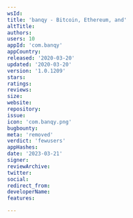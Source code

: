 ```yaml
---
wsId: 
title: 'banqy - Bitcoin, Ethereum, and'
altTitle: 
authors: 
users: 10
appId: 'com.banqy'
appCountry: 
released: '2020-03-20'
updated: '2020-03-20'
version: '1.0.1209'
stars: 
ratings: 
reviews: 
size: 
website: 
repository: 
issue: 
icon: 'com.banqy.png'
bugbounty: 
meta: 'removed'
verdict: 'fewusers'
appHashes: 
date: '2023-03-21'
signer: 
reviewArchive: 
twitter: 
social: 
redirect_from: 
developerName: 
features: 

---
```



